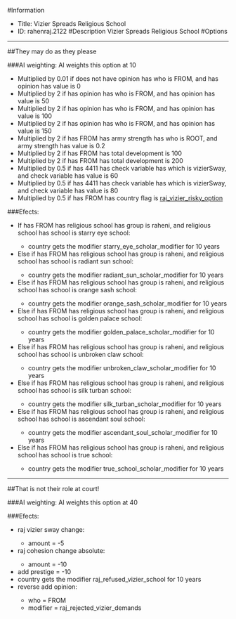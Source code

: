 #Information
 - Title: Vizier Spreads Religious School
 - ID: rahenraj.2122
#Description
Vizier Spreads Religious School
#Options

___
##They may do as they please

###AI weighting:
AI weights this option at 10
 - Multiplied by 0.01 if does not have opinion has who is FROM, and has opinion has value is 0
 - Multiplied by 2 if has opinion has who is FROM, and has opinion has value is 50
 - Multiplied by 2 if has opinion has who is FROM, and has opinion has value is 100
 - Multiplied by 2 if has opinion has who is FROM, and has opinion has value is 150
 - Multiplied by 2 if has FROM has army strength has who is ROOT, and army strength has value is 0.2
 - Multiplied by 2 if has FROM has total development is 100
 - Multiplied by 2 if has FROM has total development is 200
 - Multiplied by 0.5 if has 4411 has check variable has which is vizierSway, and check variable has value is 60
 - Multiplied by 0.5 if has 4411 has check variable has which is vizierSway, and check variable has value is 80
 - Multiplied by 0.5 if has FROM has country flag is [raj_vizier_risky_option](../flags/raj_vizier_risky_option.md)


###Efects:<ul><li>If has FROM has religious school has group is raheni, and religious school has school is starry eye school:</li><ul><li>country gets the modifier starry_eye_scholar_modifier for 10 years</li></ul><li>Else if has FROM has religious school has group is raheni, and religious school has school is radiant sun school:</li><ul><li>country gets the modifier radiant_sun_scholar_modifier for 10 years</li></ul><li>Else if has FROM has religious school has group is raheni, and religious school has school is orange sash school:</li><ul><li>country gets the modifier orange_sash_scholar_modifier for 10 years</li></ul><li>Else if has FROM has religious school has group is raheni, and religious school has school is golden palace school:</li><ul><li>country gets the modifier golden_palace_scholar_modifier for 10 years</li></ul><li>Else if has FROM has religious school has group is raheni, and religious school has school is unbroken claw school:</li><ul><li>country gets the modifier unbroken_claw_scholar_modifier for 10 years</li></ul><li>Else if has FROM has religious school has group is raheni, and religious school has school is silk turban school:</li><ul><li>country gets the modifier silk_turban_scholar_modifier for 10 years</li></ul><li>Else if has FROM has religious school has group is raheni, and religious school has school is ascendant soul school:</li><ul><li>country gets the modifier ascendant_soul_scholar_modifier for 10 years</li></ul><li>Else if has FROM has religious school has group is raheni, and religious school has school is true school:</li><ul><li>country gets the modifier true_school_scholar_modifier for 10 years</li></ul></ul>

___
##That is not their role at court!

###AI weighting:
AI weights this option at 40


###Efects:<ul><li>raj vizier sway change:</li><ul><li>amount = -5</li></ul><li>raj cohesion change absolute:</li><ul><li>amount = -10</li></ul><li>add prestige = -10</li><li>country gets the modifier raj_refused_vizier_school for 10 years</li><li>reverse add opinion:</li><ul><li>who = FROM</li><li>modifier = raj_rejected_vizier_demands</li></ul></ul>

